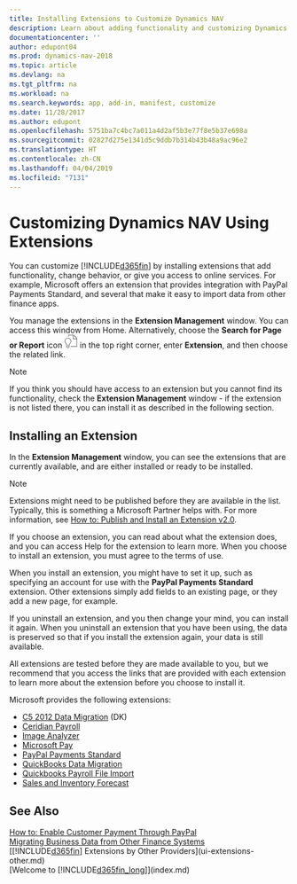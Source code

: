 ```yaml
---
title: Installing Extensions to Customize Dynamics NAV
description: Learn about adding functionality and customizing Dynamics NAV by installing extensions.
documentationcenter: ''
author: edupont04
ms.prod: dynamics-nav-2018
ms.topic: article
ms.devlang: na
ms.tgt_pltfrm: na
ms.workload: na
ms.search.keywords: app, add-in, manifest, customize
ms.date: 11/28/2017
ms.author: edupont
ms.openlocfilehash: 5751ba7c4bc7a011a4d2af5b3e77f8e5b37e698a
ms.sourcegitcommit: 02827d275e1341d5c9ddb7b314b43b48a9ac96e2
ms.translationtype: HT
ms.contentlocale: zh-CN
ms.lasthandoff: 04/04/2019
ms.locfileid: "7131"
---
```

# <a name="customizing-dynamics-nav-using-extensions"></a>Customizing Dynamics NAV Using Extensions
You can customize [!INCLUDE[d365fin](includes/d365fin_md.md)] by installing extensions that add functionality, change behavior, or give you access to online services. For example, Microsoft offers an extension that provides integration with PayPal Payments Standard, and several that make it easy to import data from other finance apps.   

You manage the extensions in the **Extension Management** window. You can access this window from Home. Alternatively, choose the **Search for Page or Report** icon ![Search for Page or Report](media/ui-search/search_small.png "Search for Page or Report icon") in the top right corner, enter **Extension**, and then choose the related link.  

> [!NOTE]  
>   If you think you should have access to an extension but you cannot find its functionality, check the **Extension Management** window - if the extension is not listed there, you can install it as described in the following section.  

## <a name="installing-an-extension"></a>Installing an Extension
In the **Extension Management** window, you can see the extensions that are currently available, and are either installed or ready to be installed.

> [!NOTE]  
>   Extensions might need to be published before they are available in the list. Typically, this is something a Microsoft Partner helps with. For more information, see [How to: Publish and Install an Extension v2.0](https://go.microsoft.com/fwlink/?linkid=864046).

If you choose an extension, you can read about what the extension does, and you can access Help for the extension to learn more. When you choose to install an extension, you must agree to the terms of use.  

When you install an extension, you might have to set it up, such as specifying an account for use with the **PayPal Payments Standard** extension.
Other extensions simply add fields to an existing page, or they add a new page, for example.  

If you uninstall an extension, and you then change your mind, you can install it again. When you uninstall an extension that you have been using, the data is preserved so that if you install the extension again, your data is still available.  

All extensions are tested before they are made available to you, but we recommend that you access the links that are provided with each extension to learn more about the extension before you choose to install it.  

Microsoft provides the following extensions:  

* [C5 2012 Data Migration](LocalFunctionality/Denmark/ui-extensions-c5-data-migration.md) (DK)
* [Ceridian Payroll](ui-extensions-ceridian-payroll.md)  
* [Image Analyzer](ui-extensions-image-analyzer.md)  
* [Microsoft Pay](https://go.microsoft.com/fwlink/?linkid=857276)
* [PayPal Payments Standard](ui-extensions-paypal-payments-standard.md)  
* [QuickBooks Data Migration](ui-extensions-quickbooks-data-migration.md)  
* [Quickbooks Payroll File Import](ui-extensions-quickbooks-payroll.md)  
* [Sales and Inventory Forecast](ui-extensions-sales-forecast.md)  

## <a name="see-also"></a>See Also
[How to: Enable Customer Payment Through PayPal](sales-how-enable-payment-service-extensions.md)  
[Migrating Business Data from Other Finance Systems](upload-data.md)  
[[!INCLUDE[d365fin](includes/d365fin_md.md)] Extensions by Other Providers](ui-extensions-other.md)  
[Welcome to [!INCLUDE[d365fin_long](includes/d365fin_long_md.md)]](index.md)  
